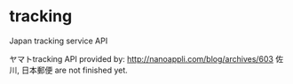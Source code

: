 # tracking
Japan tracking service API

ヤマトtracking API provided by: http://nanoappli.com/blog/archives/603
佐川, 日本郵便 are not finished yet.
